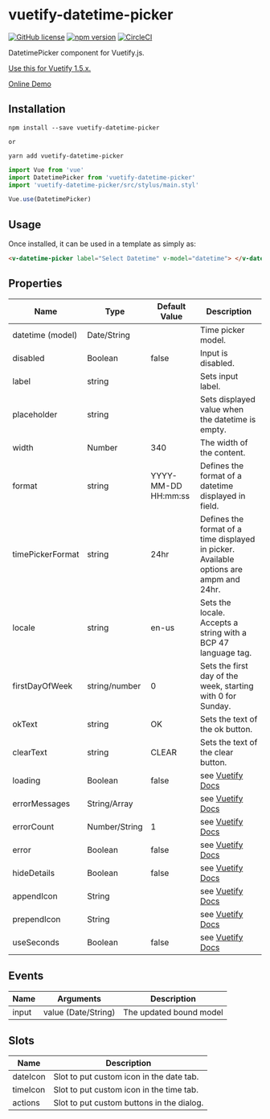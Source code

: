 # vuetify-datetime-picker

[![GitHub license](https://img.shields.io/badge/license-MIT-blue.svg)](https://github.com/darrenfang/vuetify-datetime-picker/blob/master/LICENSE)
[![npm version](https://img.shields.io/npm/v/vuetify-datetime-picker.svg?style=flat)](https://www.npmjs.com/package/vuetify-datetime-picker)
[![CircleCI](https://img.shields.io/circleci/project/github/darrenfang/vuetify-datetime-picker.svg)](https://circleci.com/gh/darrenfang/vuetify-datetime-picker)

DatetimePicker component for Vuetify.js.

[Use this for Vuetify 1.5.x.](https://github.com/darrenfang/vuetify-datetime-picker/tree/v1.x 'Use this for Vuetify 1.5.x.')

[Online Demo](http://darrenfang.github.io/vuetify-datetime-picker/ 'Online Demo')

## Installation

```shell
npm install --save vuetify-datetime-picker

or

yarn add vuetify-datetime-picker
```

```js
import Vue from 'vue'
import DatetimePicker from 'vuetify-datetime-picker'
import 'vuetify-datetime-picker/src/stylus/main.styl'

Vue.use(DatetimePicker)
```

## Usage

Once installed, it can be used in a template as simply as:

```html
<v-datetime-picker label="Select Datetime" v-model="datetime"> </v-datetime-picker>
```

## Properties

| Name             | Type          | Default Value       | Description                                                                             |
| ---------------- | ------------- | ------------------- | --------------------------------------------------------------------------------------- |
| datetime (model) | Date/String   |                     | Time picker model.                                                                      |
| disabled         | Boolean       | false               | Input is disabled.                                                                      |
| label            | string        |                     | Sets input label.                                                                       |
| placeholder      | string        |                     | Sets displayed value when the datetime is empty.                                        |
| width            | Number        | 340                 | The width of the content.                                                               |
| format           | string        | YYYY-MM-DD HH:mm:ss | Defines the format of a datetime displayed in field.                                    |
| timePickerFormat | string        | 24hr                | Defines the format of a time displayed in picker. Available options are ampm and 24hr.  |
| locale           | string        | en-us               | Sets the locale. Accepts a string with a BCP 47 language tag.                           |
| firstDayOfWeek   | string/number | 0                   | Sets the first day of the week, starting with 0 for Sunday.                             |
| okText           | string        | OK                  | Sets the text of the ok button.                                                         |
| clearText        | string        | CLEAR               | Sets the text of the clear button.                                                      |
| loading          | Boolean       | false               | see [Vuetify Docs](https://vuetifyjs.com/zh-Hans/components/text-fields 'Vuetify Docs') |
| errorMessages    | String/Array  |                     | see [Vuetify Docs](https://vuetifyjs.com/zh-Hans/components/text-fields 'Vuetify Docs') |
| errorCount       | Number/String | 1                   | see [Vuetify Docs](https://vuetifyjs.com/zh-Hans/components/text-fields 'Vuetify Docs') |
| error            | Boolean       | false               | see [Vuetify Docs](https://vuetifyjs.com/zh-Hans/components/text-fields 'Vuetify Docs') |
| hideDetails      | Boolean       | false               | see [Vuetify Docs](https://vuetifyjs.com/zh-Hans/components/text-fields 'Vuetify Docs') |
| appendIcon       | String        |                     | see [Vuetify Docs](https://vuetifyjs.com/zh-Hans/components/text-fields 'Vuetify Docs') |
| prependIcon      | String        |                     | see [Vuetify Docs](https://vuetifyjs.com/zh-Hans/components/text-fields 'Vuetify Docs') |
| useSeconds       | Boolean       | false               | see [Vuetify Docs](https://vuetifyjs.com/zh-Hans/components/text-fields 'Vuetify Docs') |

## Events

| Name  | Arguments           | Description             |
| ----- | ------------------- | ----------------------- |
| input | value (Date/String) | The updated bound model |

## Slots

| Name     | Description                               |
| -------- | ----------------------------------------- |
| dateIcon | Slot to put custom icon in the date tab.  |
| timeIcon | Slot to put custom icon in the time tab.  |
| actions  | Slot to put custom buttons in the dialog. |
